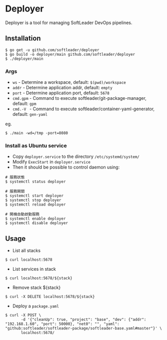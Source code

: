 # Deployer

Deployer is a tool for managing SoftLeader DevOps pipelines.

## Installation

```
$ go get -u github.com/softleader/deployer
$ go build -o deployer/main github.com/softleader/deployer
$ ./deployer/main
```

### Args

- `ws` - Determine a workspace, default: `$(pwd)/workspace`
- `addr` - Determine application addr, default: `empty`
- `port` - Determine application port, default: `5678`
- `cmd.gpm` - Command to execute softleader/git-package-manager, default: `gpm`
- `cmd.-V
` - Command to execute softleader/container-yaml-generator, default: `gen-yaml`

eg.

```
$ ./main -wd=/tmp -port=8080
```

### Install as Ubuntu service

- Copy `deployer.service` to the directory `/etc/systemd/system/`
- Modify `ExecStart` in `deployer.service`
- Then it should be possible to control daemon using:

```
# 服務狀態
$ systemctl status deployer

# 服務開關
$ systemctl start deployer
$ systemctl stop deployer
$ systemctl reload deployer

# 開機自動啟動服務
$ systemctl enable deployer
$ systemctl disable deployer
```

## Usage

- List all stacks

```
$ curl localhost:5678
```

- List services in stack

```
$ curl localhost:5678/${stack}
```

- Remove stack ${stack}

```
$ curl -X DELETE localhost:5678/${stack}
```

- Deploy a `package.yaml`

```
$ curl -X POST \
       -d '{"cleanUp": true, "project": "base", "dev": {"addr": "192.168.1.60", "port": 50000}, "net0": "", "yaml": "github:softleader/softleader-package/softleader-base.yaml#master"}' \
       localhost:5678/
```
